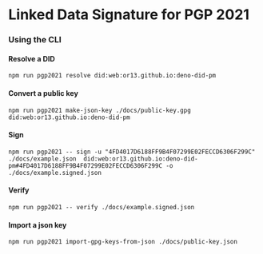 # Linked Data Signature for PGP 2021

### Using the CLI

#### Resolve a DID

```
npm run pgp2021 resolve did:web:or13.github.io:deno-did-pm
```

#### Convert a public key

```
npm run pgp2021 make-json-key ./docs/public-key.gpg did:web:or13.github.io:deno-did-pm
```

#### Sign

```
npm run pgp2021 -- sign -u "4FD4017D6188FF9B4F07299E02FECCD6306F299C" ./docs/example.json  did:web:or13.github.io:deno-did-pm#4FD4017D6188FF9B4F07299E02FECCD6306F299C -o ./docs/example.signed.json
```

#### Verify

```
npm run pgp2021 -- verify ./docs/example.signed.json
```

#### Import a json key

```
npm run pgp2021 import-gpg-keys-from-json ./docs/public-key.json
```
